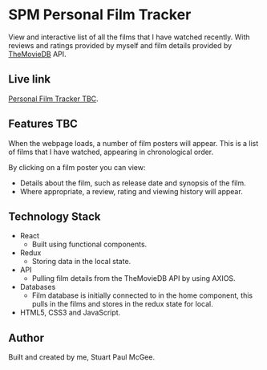 # SPM Personal Film Tracker

View and interactive list of all the films that I have watched recently. With reviews and ratings provided by myself and film details provided by [TheMovieDB](https://www.themoviedb.org/) API.

## Live link

[Personal Film Tracker TBC](https://simpsons-quotes-spm.netlify.app).

## Features TBC

When the webpage loads, a number of film posters will appear. This is a list of films that I have watched, appearing in chronological order.

By clicking on a film poster you can view:

- Details about the film, such as release date and synopsis of the film.
- Where appropriate, a review, rating and viewing history will appear.

## Technology Stack

- React
  - Built using functional components.
- Redux
  - Storing data in the local state.
- API
  - Pulling film details from the TheMovieDB API by using AXIOS.
- Databases
  - Film database is initially connected to in the home component, this pulls in the films and stores in the redux state for local.
- HTML5, CSS3 and JavaScript.

## Author

Built and created by me, Stuart Paul McGee.
